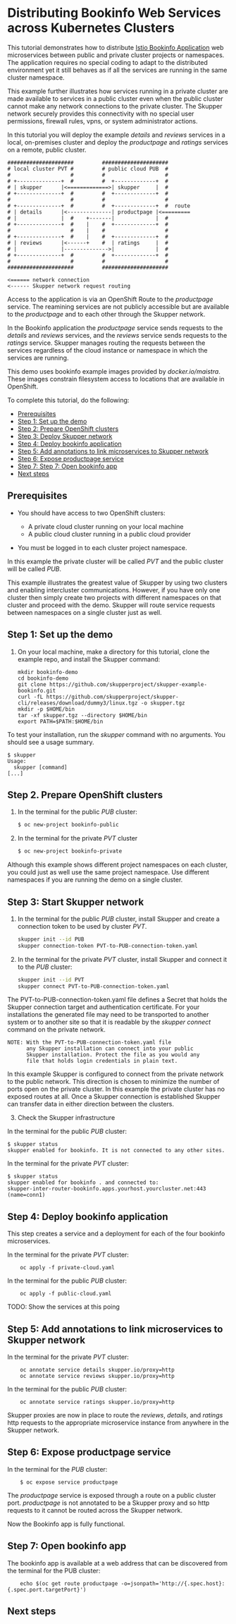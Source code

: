 # Distributing Bookinfo Web Services across Kubernetes Clusters

This tutorial demonstrates how to distribute 
[Istio Bookinfo Application](https://istio.io/docs/examples/bookinfo/)
web microservices between public and private cluster projects or
namespaces. The application requires no special coding to adapt to
the distributed environment yet it still
behaves as if all the services are running in the same cluster namespace.

This example further illustrates how
services running in a private cluster are made available to services in a
public cluster even when the public cluster cannot make any network connections
to the private cluster. The Skupper network securely provides this connectivity
with no special user permissions, firewall rules, vpns, or system administrator
actions.

In this tutorial you will deploy the example _details_ and _reviews_ services 
in a local, on-premises cluster and
deploy the _productpage_ and _ratings_ services on a remote, public cluster.

    #####################         #####################
    # local cluster PVT #         # public cloud PUB  #
    #                   #         #                   #
    # +--------------+  #         #  +-------------+  #
    # | skupper      |<=============>| skupper     |  #
    # +--------------+  #         #  +-------------+  #
    #                   #         #                   #
    # +--------------+  #         #  +-------------+  #  route
    # | details      |<--------------| productpage |<=========
    # |              |  #    +-------|             |  #
    # +--------------+  #    |    #  +-------------+  # 
    #                   #    |    #                   #
    # +--------------+  #    |    #  +-------------+  #
    # | reviews      |<------+    #  | ratings     |  #
    # |              |-------------->|             |  #
    # +--------------+  #         #  +-------------+  #
    #                   #         #                   #
    #####################         #####################
    
    <====== network connection
    <------ Skupper network request routing

Access to the application is via an OpenShift Route to the _productpage_ service.
The reamining services are not publicly accessible but are available to
the _productpage_ and to each other through the Skupper network.

In the Bookinfo application the _productpage_ service sends requests to the
_details_ and _reviews_ services, and the _reviews_ service sends requests
to the _ratings_ service. Skupper manages routing the requests between
the services regardless of the cloud instance or namespace in which the services
are running.

This demo uses bookinfo example images provided by _docker.io/maistra_. These images
constrain filesystem access to locations that are available in OpenShift.

To complete this tutorial, do the following:

* [Prerequisites](#prerequisites)
* [Step 1: Set up the demo](#step-1-set-up-the-demo)
* [Step 2: Prepare OpenShift clusters](#step-2-prepare-openshift-clusters)
* [Step 3: Deploy Skupper network](#step-3-deploy-skupper-network)
* [Step 4: Deploy bookinfo application](#step-4-deploy-bookinfo-application)
* [Step 5: Add annotations to link microservices to Skupper network](#step-5-add-annotations-to-link-microservices-to-skupper-network)
* [Step 6: Expose productpage service](#step-6-expose-productpage-service)
* [Step 7: Step 7: Open bookinfo app](#step-7-open-bookinfo-app)
* [Next steps](#next-steps)


## Prerequisites

* You should have access to two OpenShift clusters:

  * A private cloud cluster running on your local machine
  * A public cloud cluster running in a public cloud provider

* You must be logged in to each cluster project namespace.

In this example the private cluster will be called *PVT* and the public cluster will
be called *PUB*.

This example illustrates the greatest value of Skupper by using two clusters
and enabling intercluster communications. However, if you have only one cluster
then simply create two projects with different namespaces on that cluster
and proceed with the demo.
Skupper will route service requests between namespaces on a single cluster just as well.

## Step 1: Set up the demo

1. On your local machine, make a directory for this tutorial, clone the example repo, and install the Skupper command:

    ```
    mkdir bookinfo-demo
    cd bookinfo-demo
    git clone https://github.com/skupperproject/skupper-example-bookinfo.git
    curl -fL https://github.com/skupperproject/skupper-cli/releases/download/dummy3/linux.tgz -o skupper.tgz
    mkdir -p $HOME/bin
    tar -xf skupper.tgz --directory $HOME/bin
    export PATH=$PATH:$HOME/bin
    ```

To test your installation, run the _skupper_ command with no arguments.
You should see a usage summary.


    $ skupper
    Usage:
      skupper [command]
    [...]

## Step 2. Prepare OpenShift clusters

1. In the terminal for the public *PUB* cluster:

      ```bash
      $ oc new-project bookinfo-public
      ```

2. In the terminal for the private *PVT* cluster

      ```bash
      $ oc new-project bookinfo-private
      ```

Although this example shows different project namespaces on each cluster, you could 
just as well use the same project namespace. Use different namespaces if you are
running the demo on a single cluster.

## Step 3: Start Skupper network

1. In the terminal for the public *PUB* cluster, install Skupper and create a connection token to be used by cluster *PVT*.

   ```bash
   skupper init --id PUB
   skupper connection-token PVT-to-PUB-connection-token.yaml
   ```

2. In the terminal for the private *PVT* cluster, install Skupper and connect it to the *PUB* cluster:

   ```bash
   skupper init --id PVT
   skupper connect PVT-to-PUB-connection-token.yaml
   ```

The PVT-to-PUB-connection-token.yaml file defines a Secret that holds the Skupper 
connection target and authentication certificate. For your installations the
generated file may need to be transported to another system or to another site
so that it is readable by the _skupper connect_ command on the private network. 

    NOTE: With the PVT-to-PUB-connection-token.yaml file 
          any Skupper installation can connect into your public 
          Skupper installation. Protect the file as you would any 
          file that holds login credentials in plain text.

In this example Skupper is configured to connect from the private network to the public network.
This direction is chosen to minimize the number of ports open on the private cluster. In this
example the private cluster has no exposed routes at all.
Once a Skupper connection is established Skupper can transfer data in either direction between
the clusters.

3. Check the Skupper infrastructure

In the terminal for the public *PUB* cluster:

    $ skupper status
    skupper enabled for bookinfo. It is not connected to any other sites.

In the terminal for the private *PVT* cluster:


    $ skupper status
    skupper enabled for bookinfo . and connected to:
    skupper-inter-router-bookinfo.apps.yourhost.yourcluster.net:443  (name=conn1)

## Step 4: Deploy bookinfo application

This step creates a service and a deployment for each of the four bookinfo microservices.

In the terminal for the private *PVT* cluster:

```buildoutcfg
    oc apply -f private-cloud.yaml
```

In the terminal for the public *PUB* cluster:

```buildoutcfg
    oc apply -f public-cloud.yaml
```

TODO: Show the services at this poing

## Step 5: Add annotations to link microservices to Skupper network

In the terminal for the private *PVT* cluster:

```buildoutcfg
    oc annotate service details skupper.io/proxy=http
    oc annotate service reviews skupper.io/proxy=http
```

In the terminal for the public *PUB* cluster:

```buildoutcfg
    oc annotate service ratings skupper.io/proxy=http
```

Skupper proxies are now in place to route the _reviews_, _details_, and
_ratings_ http requests to the appropriate microservice instance from 
anywhere in the Skupper network.

## Step 6: Expose productpage service

In the terminal for the *PUB* cluster:

```buildoutcfg
    $ oc expose service productpage
```

The _productpage_ service is exposed through a route on a public cluster port.
_productpage_ is not annotated to be a Skupper proxy and so http requests to
it cannot be routed across the Skupper network.

Now the Bookinfo app is fully functional.

## Step 7: Open bookinfo app

The bookinfo app is available at a web address that can be discovered from 
the terminal for the PUB cluster: 

```buildoutcfg
    echo $(oc get route productpage -o=jsonpath='http://{.spec.host}:{.spec.port.targetPort}')
```

## Next steps


